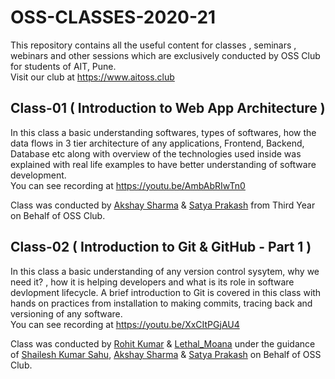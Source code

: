 # OSS-CLASSES-2020-21
This repository contains all the useful content for classes , seminars , webinars and other sessions which are exclusively conducted by OSS Club for students of AIT, Pune.  
Visit our club at https://www.aitoss.club 


## Class-01 ( Introduction to Web App Architecture )
In this class a basic understanding softwares, types of softwares, how the data flows in 3 tier architecture of any applications, Frontend, Backend, Database etc along with overview of the technologies used inside was explained with real life examples to have better understanding of software development.  
You can see recording at https://youtu.be/AmbAbRIwTn0

Class was conducted by [Akshay Sharma](http://www.github.com/AkshaySharma008) & [Satya Prakash](http://www.github.com/satya9500) from Third Year on Behalf of OSS Club. 


## Class-02 ( Introduction to Git & GitHub - Part 1 )
In this class a basic understanding of any version control sysytem, why we need it? , how it is helping developers and what is its role in software devlopment lifecycle. A brief introduction to Git is covered in this class with hands on practices from installation to making commits, tracing back and versioning of any software.  
You can see recording at https://youtu.be/XxCItPGjAU4 

Class was conducted by [Rohit Kumar](http://www.github.com/The-Fuse) & [Lethal_Moana](http://www.github.com/Palak-137) under the guidance of [Shailesh Kumar Sahu](http://www.github.com/shellkore), [Akshay Sharma](http://www.github.com/AkshaySharma008) & [Satya Prakash](http://www.github.com/satya9500) on Behalf of OSS Club. 
